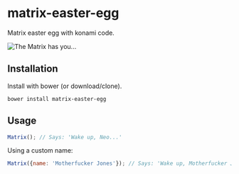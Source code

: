 # matrix-easter-egg
Matrix easter egg with konami code.

![The Matrix has you...](https://s-media-cache-ak0.pinimg.com/originals/79/57/1b/79571b075b2d365d94f1972edb363b2d.jpg)

## Installation

Install with bower (or download/clone).

```shell
bower install matrix-easter-egg
```

## Usage

```javascript
Matrix(); // Says: 'Wake up, Neo...'
```

Using a custom name:

```javascript
Matrix({name: 'Motherfucker Jones'}); // Says: 'Wake up, Motherfucker Jones...'
```